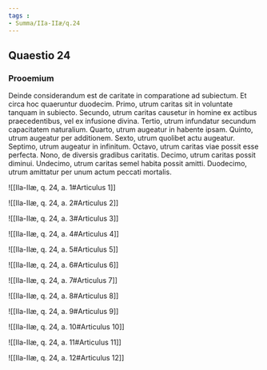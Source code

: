 ```yaml
---
tags : 
- Summa/IIa-IIæ/q.24
---
```


## Quaestio 24

### Prooemium

Deinde considerandum est de caritate in comparatione ad subiectum. Et circa hoc quaeruntur duodecim. Primo, utrum caritas sit in voluntate tanquam in subiecto. Secundo, utrum caritas causetur in homine ex actibus praecedentibus, vel ex infusione divina. Tertio, utrum infundatur secundum capacitatem naturalium. Quarto, utrum augeatur in habente ipsam. Quinto, utrum augeatur per additionem. Sexto, utrum quolibet actu augeatur. Septimo, utrum augeatur in infinitum. Octavo, utrum caritas viae possit esse perfecta. Nono, de diversis gradibus caritatis. Decimo, utrum caritas possit diminui. Undecimo, utrum caritas semel habita possit amitti. Duodecimo, utrum amittatur per unum actum peccati mortalis.

![[IIa-IIæ, q. 24, a. 1#Articulus 1]]

![[IIa-IIæ, q. 24, a. 2#Articulus 2]]

![[IIa-IIæ, q. 24, a. 3#Articulus 3]]

![[IIa-IIæ, q. 24, a. 4#Articulus 4]]

![[IIa-IIæ, q. 24, a. 5#Articulus 5]]

![[IIa-IIæ, q. 24, a. 6#Articulus 6]]

![[IIa-IIæ, q. 24, a. 7#Articulus 7]]

![[IIa-IIæ, q. 24, a. 8#Articulus 8]]

![[IIa-IIæ, q. 24, a. 9#Articulus 9]]

![[IIa-IIæ, q. 24, a. 10#Articulus 10]]

![[IIa-IIæ, q. 24, a. 11#Articulus 11]]

![[IIa-IIæ, q. 24, a. 12#Articulus 12]]

